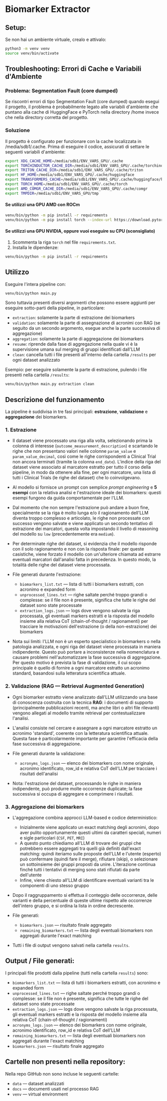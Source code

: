 # Biomarker Extractor

## Setup:

Se non hai un ambiente virtuale, crealo e attivalo:

```bash
python3 -m venv venv
source venv/bin/activate
```

## Troubleshooting: Errori di Cache e Variabili d'Ambiente

### Problema: Segmentation Fault (core dumped)
Se riscontri errori di tipo Segmentation Fault (core dumped) quando esegui il progetto, il problema è probabilmente legato alle variabili d'ambiente che puntano alla cache di HuggingFace e PyTorch nella directory /home invece che nella directory corretta del progetto.

### Soluzione
Il progetto è configurato per funzionare con la cache localizzata in /media/sdb1/.cache. Prima di eseguire il codice, assicurati di settare le seguenti variabili d'ambiente:

```bash
export XDG_CACHE_HOME=/media/sdb1/ENV_VARS_GPU/.cache
export TORCHINDUCTOR_CACHE_DIR=/media/sdb1/ENV_VARS_GPU/.cache/torchinductor
export TRITON_CACHE_DIR=/media/sdb1/ENV_VARS_GPU/.cache/triton
export HF_HOME=/media/sdb1/ENV_VARS_GPU/.cache/huggingface
export TRANSFORMERS_CACHE=/media/sdb1/ENV_VARS_GPU/.cache/huggingface/hub
export TORCH_HOME=/media/sdb1/ENV_VARS_GPU/.cache/torch
export AMD_COMGR_CACHE_DIR=/media/sdb1/ENV_VARS_GPU/.cache/comgr
export TMPDIR=/media/sdb1/ENV_VARS_GPU/tmp
```

#### Se utilizzi una GPU AMD con ROCm

```bash
venv/bin/python -m pip install -r requirements
venv/bin/python -m pip install torch --index-url https://download.pytorch.org/whl/rocm5.7
```

#### Se utilizzi una GPU NVIDIA, oppure vuoi eseguire su CPU (sconsigliato)

1. Scommenta la riga `torch` nel file `requirements.txt`.
2. Installa le dipendenze:

```bash
venv/bin/python -m pip install -r requirements
```

## Utilizzo

Eseguire l'intera pipeline con:

```bash
venv/bin/python main.py
```

Sono tuttavia presenti diversi argomenti che possono essere aggiunti per eseguire sotto-parti della pipeline, in particolare:
 - `extraction`: solamente la parte di estrazione dei biomarkers
 - `validation`: solamente la parte di assegnazione di acronimi con RAG (se seguito da un secondo argomento, esegue anche la parte successiva di aggregazione)
 - `aggregation`: solamente la parte di aggregazione dei biomarkers
 - `resume`: riprende dalla fase di aggregazione nella quale vi è la supervisione umana sul merging di gruppi identificati dall'LLM
 - `clean`: cancella tutti i file presenti all'interno della cartella `/results` per ogni dataset analizzato

Esempio: per eseguire solamente la parte di estrazione, pulendo i file presenti nella cartella `/results`:
```bash
venv/bin/python main.py extraction clean
```

## Descrizione del funzionamento

La pipeline è suddivisa in tre fasi principali: **estrazione**, **validazione** e **aggregazione** dei biomarkers.

### 1. Estrazione

- Il dataset viene processato una riga alla volta, selezionando prima la colonna di interesse (`outcome_measurement_description`) e scartando le righe che non presentano valori nelle colonne `param_value` e `param_value_decimal`, così come le righe corrispondenti a Clinical Trial non ancora terminati (tramite la colonna `end_date`). L'indice della riga del dataset viene associato al marcatore estratto per tutto il corso della pipeline, in modo da ottenere alla fine, per ogni marcatore, una lista di tutti i Clinical Trials (le righe del dataset) che lo coinvolgevano.

- Al modello si fornisce un prompt con semplice *prompt engineering* e **5 esempi** con la relativa analisi e l'estrazione ideale dei biomarkers: questi esempi fungono da guida comportamentale per l'LLM.

- Dal momento che non sempre l'estrazione può andare a buon fine, specialmente se la riga è molto lunga e/o il ragionamento dell'LLM diventa troppo complesso e articolato, le righe non processate con successo vengono salvate e viene applicato un secondo tentativo di estrazione dei marcatori, questa volta impostando il livello di reasoning del modello su `low` (precedentemente era `medium`).

- Per determinate righe del dataset, si evidenzia che il modello risponde con il solo ragionamento e non con la risposta finale: per queste casistiche, viene forzato il modello con un'ulteriore chiamata ad estrarre eventuali marcatori dall'analisi fatta in precedenza. In questo modo, la totalità delle righe del dataset viene processata.

- File generati durante l'estrazione:
  - `biomarkers_list.txt` — lista di tutti i biomarkers estratti, con acronimo e expanded form
  - `unprocessed_lines.txt` — righe saltate perché troppo grandi o complesse: se il file non è presente, significa che tutte le righe del dataset sono state processate
  - `extraction_logs.json` — logs dove vengono salvate la riga processata, gli eventuali markers estratti e la risposta del modello insieme alla relativa CoT (chain-of-thought / ragionamenti) per tracciare le motivazioni dell'estrazione (o della non-estrazione) dei biomarkers

- Nota sui limiti: l'LLM non è un esperto specialistico in biomarkers o nella patologia analizzata, e ogni riga del dataset viene processata in maniera indipendente. Questo può portare a inconsistenze nella nomenclatura e causare problemi nell'automatizzare la fase successiva di aggregazione. Per questo motivo è prevista la fase di validazione, il cui scopo principale è quello di fornire a ogni marcatore estratto un acronimo standard, basandosi sulla letteratura scientifica attuale.

### 2. Validazione (RAG — Retrieval Augmented Generation)

- Ogni biomarker estratto viene analizzato dall'LLM utilizzando una base di conoscenza costruita con la tecnica **RAG**: i documenti di supporto (principalmente pubblicazioni recenti, ma anche libri o altri file rilevanti) vengono allegati al modello tramite retrieval per contestualizzare l'analisi.

- L'analisi consiste nel cercare e assegnare a ogni marcatore estratto un acronimo 'standard', coerente con la letteratura scientifica attuale. Questa fase è particolarmente importante per garantire l'efficacia della fase successiva di aggregazione.

- File generati durante la validazione:
  - `acronyms_logs.json` — elenco dei biomarkers con nome originale, acronimo identificato, row_id e relativa CoT dell'LLM per tracciare i risultati dell'analisi

- Nota: l'estrazione del dataset, processando le righe in maniera indipendente, può produrre molte occorrenze duplicate; la fase successiva si occupa di aggregare e comprimere i risultati.

### 3. Aggregazione dei biomarkers

- L'aggregazione combina approcci LLM-based e codice deterministico:
  - Inizialmente viene applicato un exact matching degli acronimi, dopo aver pulito opportunamente questi ultimi da caratteri speciali, numeri e sigle particolari (`CSF`, `PET`, `MRI`)
  - A questo punto chiediamo all'LLM di trovare dei gruppi che potrebbero essere aggregati tra quelli già definiti dall'exact matching: quindi iteriamo sulle proposte dell'LLM e l'utente (esperto) può confermare (quindi fare il merge), rifiutare (skip), o selezionare un sottoinsieme dei gruppi proposti da unire. L'iterazione continua finché tutti i tentativi di merging sono stati rifiutati da parte dell'utente
  - Infine, viene chiesto all'LLM di identificare eventuali varianti tra le componenti di uno stesso gruppo

- Dopo il raggruppamento si effettua il conteggio delle occorrenze, delle varianti e della percentuale di queste ultime rispetto alle occorrenze dell'intero gruppo, e si ordina la lista in ordine decrescente.

- File generati:
  - `biomarkers.json` — risultato finale aggregato
  - `remaining_biomarkers.txt` — lista degli eventuali biomarkers non aggregati durante l'exact matching

- Tutti i file di output vengono salvati nella cartella `results`.

## Output / File generati:

I principali file prodotti dalla pipeline (tutti nella cartella `results`) sono:

  - `biomarkers_list.txt` — lista di tutti i biomarkers estratti, con acronimo e expanded form
  - `unprocessed_lines.txt` — righe saltate perché troppo grandi o complesse: se il file non è presente, significa che tutte le righe del dataset sono state processate
  - `extraction_logs.json` — logs dove vengono salvate la riga processata, gli eventuali markers estratti e la risposta del modello insieme alla relativa CoT (chain-of-thought / ragionamenti)
  - `acronyms_logs.json` — elenco dei biomarkers con nome originale, acronimo identificato, row_id e relativa CoT dell'LLM
  - `remaining_biomarkers.txt` — lista degli eventuali biomarkers non aggregati durante l'exact matching
  - `biomarkers.json` — risultato finale aggregato

## Cartelle **non** presenti nella repository:

Nella repo GitHub non sono incluse le seguenti cartelle:
- `data` — dataset analizzati
- `docs` — documenti usati nel processo RAG
- `venv` — virtual environment
